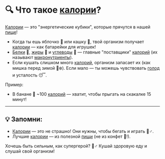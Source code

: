 # 🔍 Что такое [калории](calories.md)?
[Калории](calories.md) — это "энергетические кубики", которые прячутся в нашей [пище](food2.md)!

- Когда ты ешь яблочко 🍏 или кашку 🥣, твой организм получает [калории](calories.md) — как батарейки для игрушек!
- [Белки](protein.md) 🥚, [жиры](fats.md) 🥑 и [углеводы](carbohydrates.md) 🍞 — главные "поставщики" [калорий](calories.md) (их называют [макронутриенты](macronutrients.md)).
- Если кушать слишком много [калорий](calories.md), организм запасает их (как мишка перед зимой 🐻❄️). Если мало — ты можешь чувствовать [голод](hunger.md) и усталость 😴.

Пример:
- В банане 🍌 ~100 [калорий](calories.md) — хватит, чтобы прыгать на скакалке 15 минут!

---

## 💡 Запомни:
- [Калории](calories.md) — это не страшно! Они нужны, чтобы бегать и играть 🏃♂️.
- Лучшие [калории](calories.md) — из полезной [пищи](food2.md) (не из конфет 🍭!).

Хочешь быть сильным, как супергерой? 🦸♂️ Кушай здоровую еду и слушай свой организм!
